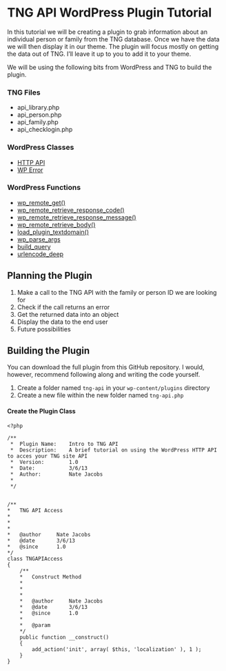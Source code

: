 # TNG API WordPress Plugin Tutorial

In this tutorial we will be creating a plugin to grab information about an individual person or family from the TNG database. Once we have the data we will then display it in our theme. The plugin will focus mostly on getting the data out of TNG. I’ll leave it up to you to add it to your theme. 

We will be using the following bits from WordPress and TNG to build the plugin. 

### TNG Files

* api_library.php
* api_person.php
* api_family.php
* api_checklogin.php

### WordPress Classes

* [HTTP API](http://codex.wordpress.org/HTTP_API)
* [WP Error](http://codex.wordpress.org/Class_Reference/WP_Error)

### WordPress Functions

* [wp_remote_get()](http://codex.wordpress.org/Function_API/wp_remote_get)
* [wp_remote_retrieve_response_code()](http://codex.wordpress.org/Function_API/wp_remote_retrieve_response_code)
* [wp_remote_retrieve_response_message()](http://codex.wordpress.org/Function_API/wp_remote_retrieve_response_message)
* [wp_remote_retrieve_body()](http://codex.wordpress.org/Function_API/wp_remote_retrieve_body) 
* [load_plugin_textdomain()](http://codex.wordpress.org/Function_Reference/load_plugin_textdomain)
* [wp_parse_args]()
* [build_query](http://codex.wordpress.org/Function_Reference/build_query)
* [urlencode_deep](http://codex.wordpress.org/Function_Reference/urlencode_deep)

## Planning the Plugin

1. Make a call to the TNG API with the family or person ID we are looking for
2. Check if the call returns an error
3. Get the returned data into an object
4. Display the data to the end user
5. Future possibilities

## Building the Plugin

You can download the full plugin from this GitHub repository. I would, however, recommend following along and writing the code yourself.

1. Create a folder named ``` tng-api ``` in your ``` wp-content/plugins ``` directory
2. Create a new file within the new folder named ``` tng-api.php ```

#### Create the Plugin Class

``` 
<?php

/**
 *	Plugin Name: 	Intro to TNG API
 *	Description: 	A brief tutorial on using the WordPress HTTP API to acces your TNG site API
 *	Version: 		1.0
 *	Date:			3/6/13
 *	Author:			Nate Jacobs
 *
 */
 

/** 
*	TNG API Access
*
*	
*
*	@author		Nate Jacobs
*	@date		3/6/13
*	@since		1.0
*/
class TNGAPIAccess
{
	/** 
	*	Construct Method
	*
	*	
	*
	*	@author		Nate Jacobs
	*	@date		3/6/13
	*	@since		1.0
	*
	*	@param		
	*/
	public function __construct()
	{
		add_action('init', array( $this, 'localization' ), 1 );
	}
}
```